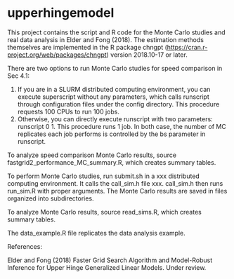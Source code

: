 # upperhingemodel

This project contains the script and R code for the Monte Carlo studies and real data analysis in Elder and Fong (2018). The estimation  methods themselves are implemented in the R package chngpt (https://cran.r-project.org/web/packages/chngpt) version 2018.10-17 or later.


There are two options to run Monte Carlo studies for speed comparison in Sec 4.1:
  1) If you are in a SLURM distributed computing environment, you can execute superscript without any parameters, which calls runscript through configuration files under the config directory. This procedure requests 100 CPUs to run 100 jobs. 
  2) Otherwise, you can directly execute runscript with two parameters: runscript 0 1. This procedure runs 1 job. 
In both case, the number of MC replicates each job performs is controlled by the bs parameter in runscript.

To analyze speed comparison Monte Carlo results, source fastgrid2_performance_MC_summary.R, which creates summary tables.


To perform Monte Carlo studies, run submit.sh in a xxx distributed computing environment. It calls the call_sim.h file xxx. call_sim.h then runs run_sim.R with proper arguments. The Monte Carlo results are saved in files organized into subdirectories. 

To analyze Monte Carlo results, source read_sims.R, which creates summary tables.


The data_example.R file replicates the data analysis example.


References:

Elder and Fong (2018) Faster Grid Search Algorithm and Model-Robust Inference for Upper Hinge Generalized Linear Models. Under review.
